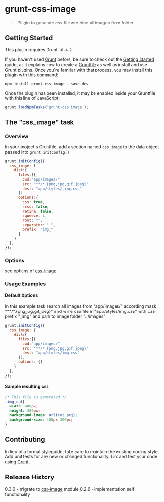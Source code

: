 # grunt-css-image

> Plugin to generate css file wto bind all images from folder

## Getting Started
This plugin requires Grunt `~0.4.2`

If you haven't used [Grunt](http://gruntjs.com/) before, be sure to check out the [Getting Started](http://gruntjs.com/getting-started) guide, as it explains how to create a [Gruntfile](http://gruntjs.com/sample-gruntfile) as well as install and use Grunt plugins. Once you're familiar with that process, you may install this plugin with this command:

```shell
npm install grunt-css-image --save-dev
```

Once the plugin has been installed, it may be enabled inside your Gruntfile with this line of JavaScript:

```js
grunt.loadNpmTasks('grunt-css-image');
```

## The "css_image" task

### Overview
In your project's Gruntfile, add a section named `css_image` to the data object passed into `grunt.initConfig()`.

```js
grunt.initConfig({
  css_image: {
    dist:{
      files:[{
        cwd:"app/images/"
        src: "**/*.{png,jpg,gif,jpeg}"
        dest: "app/styles/_img.css"
      }]
      options:{
        css: true, 
        scss: false, 
        retina: false,
        squeeze: 1, 
        root: "", 
        separator: "_", 
        prefix: "img_"
      }
    }
  },
});
```

### Options
see options of [css-image](https://github.com/lexich/css-image#options)


### Usage Examples

#### Default Options
In this example task search all images from "app/images/" according mask "**/*.{png,jpg,gif,jpeg}" and write css file in "app/styles/img.css"
with css prefix "_img" and path to image folder "../images"

```js
grunt.initConfig({
  css_image: {
    dist:{
      files:[{
        cwd:"app/images/"
        src: "**/*.{png,jpg,gif,jpeg}"
        dest: "app/styles/img.css"
      }],
      options: {}
    }
  },
});
```
#### Sample resulting css
```css
/* This file is generated */
.img_cat{
  width: 400px;
  height: 300px;
  background-image: url(cat.png);
  background-size: 400px 300px;
}
```

## Contributing
In lieu of a formal styleguide, take care to maintain the existing coding style. Add unit tests for any new or changed functionality. Lint and test your code using [Grunt](http://gruntjs.com/).

## Release History
0.3.0 - migrate to [css-image](https://github.com/lexich/css-image) module
0.2.6 - implementation self functionality

